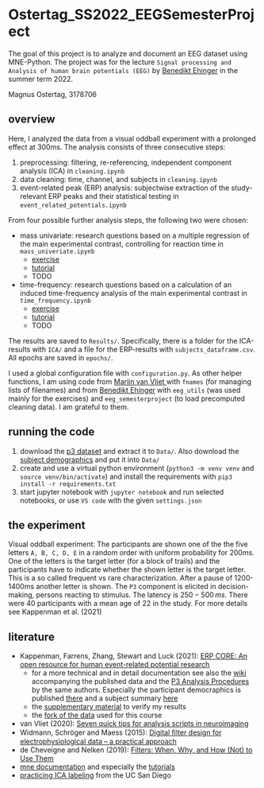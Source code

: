 # Ostertag_SS2022_EEGSemesterProject

The goal of this project is to analyze and document an EEG dataset using MNE-Python. The project was for the lecture `Signal processing and Analysis of human brain potentials (EEG)` by [Benedikt Ehinger](https://github.com/behinger) in the summer term 2022.

Magnus Ostertag, 3178706

## overview

Here, I analyzed the data from a visual oddball experiment with a prolonged effect at 300ms. The analysis consists of three consecutive steps:

1. preprocessing: filtering, re-referencing, independent component analysis (ICA) in `cleaning.ipynb`
2. data cleaning: time, channel, and subjects in `cleaning.ipynb`
3. event-related peak (ERP) analysis: subjectwise extraction of the study-relevant ERP peaks and their statistical testing in `event_related_potentials.ipynb`

From four possible further analysis steps, the following two were chosen:

- mass univariate: research questions based on a multiple regression of the main experimental contrast, controlling for reaction time in `mass_univeriate.ipynb`
  - [exercise](https://github.com/s-ccs/course_eeg_SS2022/blob/main/exercises/solutions/ex6_linearModels.ipynb)
  - [tutorial](https://mne.tools/stable/auto_tutorials/stats-sensor-space/index.html)
  - TODO
- time-frequency: research questions based on a calculation of an induced time-frequency analysis of the main experimental contrast in `time_frequency.ipynb`
  - [exercise](https://github.com/s-ccs/course_eeg_SS2022/blob/main/exercises/solutions/ex9_tf.ipynb)
  - [tutorial](https://mne.tools/stable/auto_tutorials/time-freq/index.html)
  - TODO

The results are saved to `Results/`. Specifically, there is a folder for the ICA-results with `ICA/` and a file for the ERP-results with `subjects_dataframe.csv`. All epochs are saved in `epochs/`.

I used a global configuration file with `configuration.py`.
As other helper functions, I am using code from [Marijn van Vliet ](https://github.com/wmvanvliet) with `fnames` (for managing lists of filenames) and from [Benedikt Ehinger](https://github.com/behinger) with `eeg_utils` (was used mainly for the exercises) and `eeg_semesterproject` (to load precomputed cleaning data). I am grateful to them.

## running the code

1. download the [p3 dataset](https://figshare.com/ndownloader/files/25672073?private_link=5dcdc5388d4b3f37296d) and extract it to `Data/`. Also download the [subject demographics](https://osf.io/phxuk/) and put it into `Data/`
2. create and use a virtual python environment (`python3 -m venv venv` and `source venv/bin/activate`) and install the requirements with `pip3 install -r requirements.txt`
3. start jupyter notebook with `jupyter notebook` and run selected notebooks, or use `VS code` with the given `settings.json`

## the experiment

Visual oddball experiment: The participants are shown one of the the five letters `A, B, C, D, E` in a random order with uniform probability for 200ms. One of the letters is the target letter (for a block of trails) and the participants have to indicate whether the shown letter is the target letter. This is a so called frequent vs rare characterization. After a pause of 1200-1400ms another letter is shown.
The `P3` component is elicited in decision-making, persons reacting to stimulus. The latency is $250-500\,ms$.
There were 40 participants with a mean age of 22 in the study. For more details see Kappenman et al. (2021)

## literature

- Kappenman, Farrens, Zhang, Stewart and Luck (2021): [ERP CORE: An open resource for human event-related potential research](https://doi.org/10.1016/j.neuroimage.2020.117465)
  - for a more technical and in detail documentation see also the [wiki](https://osf.io/thsqg/) accompanying the published data and the [P3 Analysis Procedures](https://raw.githubusercontent.com/lucklab/ERP_CORE/master/P3/P3%20Analysis%20Procedures.pdf) by the same authors. Especially the participant democraphics is published [there](https://osf.io/phxuk/) and a subject summary [here](https://osf.io/6g9kr)
  - the [supplementary material](https://ars.els-cdn.com/content/image/1-s2.0-S1053811920309502-mmc1.pdf) to verify my results
  - the [fork of the data](https://figshare.com/s/5dcdc5388d4b3f37296d) used for this course
- van Vliet (2020): [Seven quick tips for analysis scripts in neuroimaging](https://doi.org/10.1371/journal.pcbi.1007358)
- Widmann, Schröger and Maess (2015): [Digital ﬁlter design for electrophysiological data – a practical approach](https://doi.org/10.1016/j.jneumeth.2014.08.002)
- de Cheveigne and Nelken (2019): [Filters: When, Why, and How (Not) to Use Them](https://doi.org/10.1016/j.neuron.2019.02.039)
- [mne documentation](https://mne.tools/stable/index.html) and especially the [tutorials](https://mne.tools/stable/auto_tutorials/index.html)
- [practicing ICA labeling](https://labeling.ucsd.edu/tutorial) from the UC San Diego
